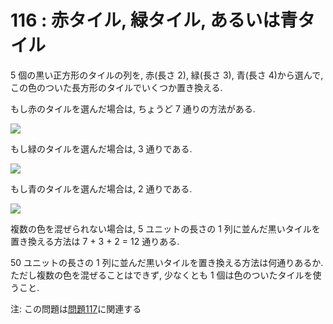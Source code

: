 # 116 : 赤タイル, 緑タイル, あるいは青タイル

5 個の黒い正方形のタイルの列を, 赤(長さ 2), 緑(長さ 3), 青(長さ 4)から選んで, この色のついた長方形のタイルでいくつか置き換える.

もし赤のタイルを選んだ場合は, ちょうど 7 通りの方法がある.

![](https://projecteuler.net/project/images/p116\_1.png)

もし緑のタイルを選んだ場合は, 3 通りである.

![](https://projecteuler.net/project/images/p116\_2.png)

もし青のタイルを選んだ場合は, 2 通りである.

![](https://projecteuler.net/project/images/p116\_3.png)

複数の色を混ぜられない場合は, 5 ユニットの長さの 1 列に並んだ黒いタイルを置き換える方法は 7 + 3 + 2 = 12 通りある.

50 ユニットの長さの 1 列に並んだ黒いタイルを置き換える方法は何通りあるか. ただし複数の色を混ぜることはできず, 少なくとも 1 個は色のついたタイルを使うこと.

注: この問題は[問題117](p117.md)に関連する

